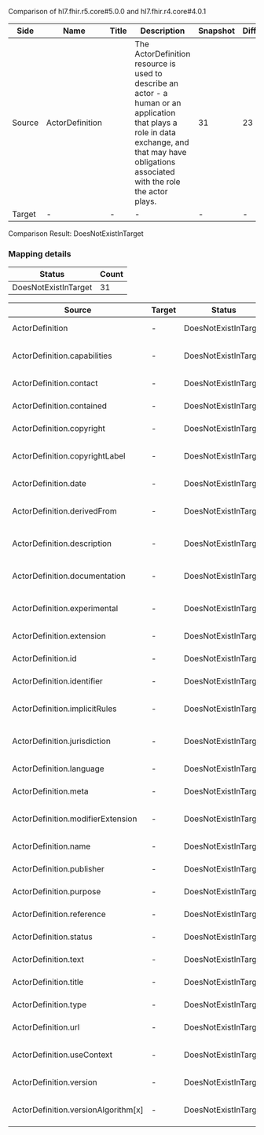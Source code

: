 Comparison of hl7.fhir.r5.core#5.0.0 and hl7.fhir.r4.core#4.0.1

| Side | Name | Title | Description | Snapshot | Differential |
| --- | --- | --- | --- | --- | --- |
| Source | ActorDefinition |  | The ActorDefinition resource is used to describe an actor - a human or an application that plays a role in data exchange, and that may have obligations associated with the role the actor plays. | 31 | 23 |
| Target | - | - | - | - | - |


Comparison Result: DoesNotExistInTarget


### Mapping details

| Status | Count |
| ------ | ----- |
DoesNotExistInTarget | 31 |


| Source | Target | Status | Message |
| ------ | ------ | ------ | ------- |
| ActorDefinition | - | DoesNotExistInTarget | ActorDefinition does not exist in target and has no mapping |
| ActorDefinition.capabilities | - | DoesNotExistInTarget | ActorDefinition.capabilities does not exist in target and has no mapping |
| ActorDefinition.contact | - | DoesNotExistInTarget | ActorDefinition.contact does not exist in target and has no mapping |
| ActorDefinition.contained | - | DoesNotExistInTarget | ActorDefinition.contained does not exist in target and has no mapping |
| ActorDefinition.copyright | - | DoesNotExistInTarget | ActorDefinition.copyright does not exist in target and has no mapping |
| ActorDefinition.copyrightLabel | - | DoesNotExistInTarget | ActorDefinition.copyrightLabel does not exist in target and has no mapping |
| ActorDefinition.date | - | DoesNotExistInTarget | ActorDefinition.date does not exist in target and has no mapping |
| ActorDefinition.derivedFrom | - | DoesNotExistInTarget | ActorDefinition.derivedFrom does not exist in target and has no mapping |
| ActorDefinition.description | - | DoesNotExistInTarget | ActorDefinition.description does not exist in target and has no mapping |
| ActorDefinition.documentation | - | DoesNotExistInTarget | ActorDefinition.documentation does not exist in target and has no mapping |
| ActorDefinition.experimental | - | DoesNotExistInTarget | ActorDefinition.experimental does not exist in target and has no mapping |
| ActorDefinition.extension | - | DoesNotExistInTarget | ActorDefinition.extension does not exist in target and has no mapping |
| ActorDefinition.id | - | DoesNotExistInTarget | ActorDefinition.id does not exist in target and has no mapping |
| ActorDefinition.identifier | - | DoesNotExistInTarget | ActorDefinition.identifier does not exist in target and has no mapping |
| ActorDefinition.implicitRules | - | DoesNotExistInTarget | ActorDefinition.implicitRules does not exist in target and has no mapping |
| ActorDefinition.jurisdiction | - | DoesNotExistInTarget | ActorDefinition.jurisdiction does not exist in target and has no mapping |
| ActorDefinition.language | - | DoesNotExistInTarget | ActorDefinition.language does not exist in target and has no mapping |
| ActorDefinition.meta | - | DoesNotExistInTarget | ActorDefinition.meta does not exist in target and has no mapping |
| ActorDefinition.modifierExtension | - | DoesNotExistInTarget | ActorDefinition.modifierExtension does not exist in target and has no mapping |
| ActorDefinition.name | - | DoesNotExistInTarget | ActorDefinition.name does not exist in target and has no mapping |
| ActorDefinition.publisher | - | DoesNotExistInTarget | ActorDefinition.publisher does not exist in target and has no mapping |
| ActorDefinition.purpose | - | DoesNotExistInTarget | ActorDefinition.purpose does not exist in target and has no mapping |
| ActorDefinition.reference | - | DoesNotExistInTarget | ActorDefinition.reference does not exist in target and has no mapping |
| ActorDefinition.status | - | DoesNotExistInTarget | ActorDefinition.status does not exist in target and has no mapping |
| ActorDefinition.text | - | DoesNotExistInTarget | ActorDefinition.text does not exist in target and has no mapping |
| ActorDefinition.title | - | DoesNotExistInTarget | ActorDefinition.title does not exist in target and has no mapping |
| ActorDefinition.type | - | DoesNotExistInTarget | ActorDefinition.type does not exist in target and has no mapping |
| ActorDefinition.url | - | DoesNotExistInTarget | ActorDefinition.url does not exist in target and has no mapping |
| ActorDefinition.useContext | - | DoesNotExistInTarget | ActorDefinition.useContext does not exist in target and has no mapping |
| ActorDefinition.version | - | DoesNotExistInTarget | ActorDefinition.version does not exist in target and has no mapping |
| ActorDefinition.versionAlgorithm[x] | - | DoesNotExistInTarget | ActorDefinition.versionAlgorithm[x] does not exist in target and has no mapping |

